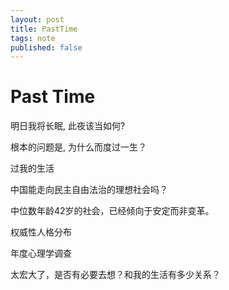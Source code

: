 ```yaml
---
layout: post
title: PastTime
tags: note
published: false
---
```

# Past Time

明日我将长眠, 此夜该当如何?

根本的问题是, 为什么而度过一生？

过我的生活

中国能走向民主自由法治的理想社会吗？

中位数年龄42岁的社会，已经倾向于安定而非变革。

权威性人格分布

年度心理学调查

太宏大了，是否有必要去想？和我的生活有多少关系？